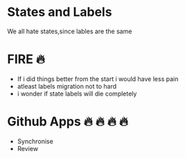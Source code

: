 # States and Labels

We all hate states,since lables are the same

# FIRE :fire:

- If i did things better from the start i would have less pain
- atleast labels migration not to hard
- i wonder if state labels will die completely

# Github Apps :fire: :fire: :fire: :fire: 
 - Synchronise
 - Review

